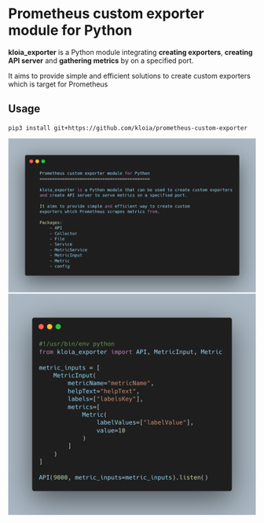 Prometheus custom exporter module for Python
============================================
<p>
    <b>kloia_exporter</b> is a Python module integrating <b>creating exporters</b>,
    <b>creating API server</b> and <b>gathering metrics</b> by on a specified port.
</p>

<p>
It aims to provide simple and efficient solutions to create custom 
exporters which is target for Prometheus
</p>

## Usage
```
pip3 install git+https://github.com/kloia/prometheus-custom-exporter
```

<img src="./docs/img/module.png" width="850px"></img>
<img src="./docs/img/usage.png" width="600px"></img>